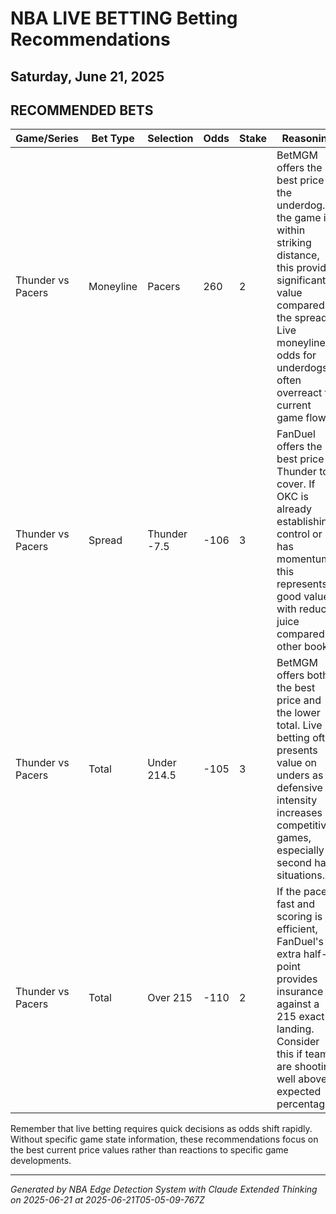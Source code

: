 # NBA LIVE BETTING Betting Recommendations
## Saturday, June 21, 2025

## RECOMMENDED BETS
| Game/Series | Bet Type | Selection | Odds | Stake | Reasoning |
|-------------|----------|-----------|------|-------|-----------|
| Thunder vs Pacers | Moneyline | Pacers | 260 | 2 | BetMGM offers the best price on the underdog. If the game is within striking distance, this provides significant value compared to the spread. Live moneyline odds for underdogs often overreact to current game flow. |
| Thunder vs Pacers | Spread | Thunder -7.5 | -106 | 3 | FanDuel offers the best price on Thunder to cover. If OKC is already establishing control or has momentum, this represents good value with reduced juice compared to other books. |
| Thunder vs Pacers | Total | Under 214.5 | -105 | 3 | BetMGM offers both the best price and the lower total. Live betting often presents value on unders as defensive intensity increases in competitive games, especially in second half situations. |
| Thunder vs Pacers | Total | Over 215 | -110 | 2 | If the pace is fast and scoring is efficient, FanDuel's extra half-point provides insurance against a 215 exact landing. Consider this if teams are shooting well above expected percentages. |

Remember that live betting requires quick decisions as odds shift rapidly. Without specific game state information, these recommendations focus on the best current price values rather than reactions to specific game developments.

---
*Generated by NBA Edge Detection System with Claude Extended Thinking on 2025-06-21 at 2025-06-21T05-05-09-767Z*
